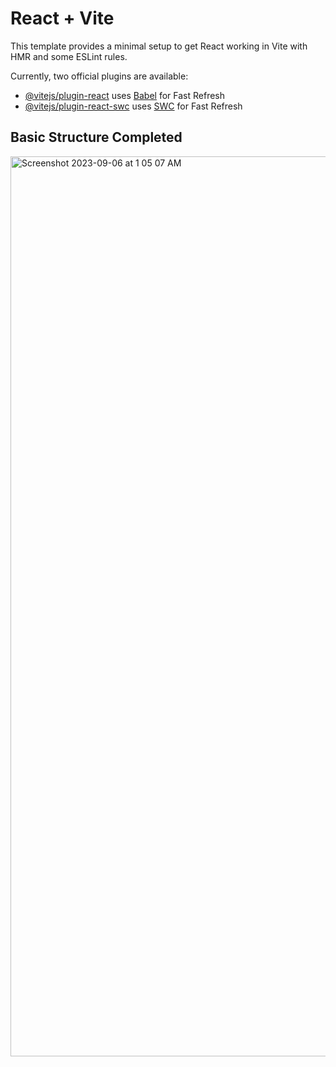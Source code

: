 # React + Vite

This template provides a minimal setup to get React working in Vite with HMR and some ESLint rules.

Currently, two official plugins are available:

- [@vitejs/plugin-react](https://github.com/vitejs/vite-plugin-react/blob/main/packages/plugin-react/README.md) uses [Babel](https://babeljs.io/) for Fast Refresh
- [@vitejs/plugin-react-swc](https://github.com/vitejs/vite-plugin-react-swc) uses [SWC](https://swc.rs/) for Fast Refresh


## Basic Structure Completed
<img width="1440" alt="Screenshot 2023-09-06 at 1 05 07 AM" src="https://github.com/sid2261/contacts-app/assets/84562460/b17d3bbb-d269-4c4f-8836-bcc9dac71dfa">
